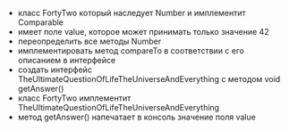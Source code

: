 - класс FortyTwo который наследует Number и имплементит Comparable
- имеет поле value, которое может принимать только значение 42
- переопределить все методы Number
- имплементировать метод compareTo в соответствии с его описанием в интерфейсе
- создать интерфейс TheUltimateQuestionOfLifeTheUniverseAndEverything с методом void getAnswer()
- класс FortyTwo имплементит TheUltimateQuestionOfLifeTheUniverseAndEverything
- метод getAnswer() напечатает в консоль значение поля value

